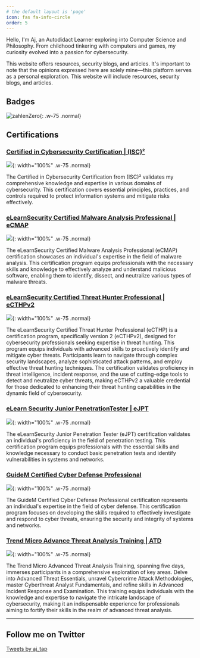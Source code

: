 ```yaml
---
# the default layout is 'page'
icon: fas fa-info-circle
order: 5
---
```


Hello, I'm Aj, an Autodidact Learner exploring into Computer Science and Philosophy. From childhood tinkering with computers and games, my curiosity evolved into a passion for cybersecurity. 

This website offers resources, security blogs, and articles. It's important to note that the opinions expressed here are solely mine—this platform serves as a personal exploration.  This website will include resources, security blogs, and articles.

## Badges 
![zahlenZero](https://www.hackthebox.eu/badge/image/576041){: .w-75 .normal}

<script src="https://tryhackme.com/badge/994867"></script>


## Certifications

### [Certified in Cybersecurity Certification | (ISC)²](https://www.isc2.org/certifications/cc)

![]({{site.baseurl}}/assets/img/isc2cc.png){: width="100%" .w-75 .normal}

The Certified in Cybersecurity Certification from (ISC)² validates my comprehensive knowledge and expertise in various domains of cybersecurity. This certification covers essential principles, practices, and controls required to protect information systems and mitigate risks effectively.

### [eLearnSecurity Certified Malware Analysis Professional | eCMAP](https://certs.ine.com/b50d5776-e5a2-4580-8507-1423baae16bd#gs.2t36ad)

![](https://api.accredible.com/v1/frontend/credential_website_embed_image/certificate/79658675){: width="100%" .w-75 .normal}

The eLearnSecurity Certified Malware Analysis Professional (eCMAP) certification showcases an individual's expertise in the field of malware analysis. This certification program equips professionals with the necessary skills and knowledge to effectively analyze and understand malicious software, enabling them to identify, dissect, and neutralize various types of malware threats.

### [eLearnSecurity Certified Threat Hunter Professional | eCTHPv2](https://certs.ine.com/eb6523a8-b7dd-4e1a-b730-e180dd8a9597#gs.2t2nb6)

![](https://api.accredible.com/v1/frontend/credential_website_embed_image/certificate/86886184){: width="100%" .w-75 .normal}

The eLearnSecurity Certified Threat Hunter Professional (eCTHP) is a certification program, specifically version 2 (eCTHPv2), designed for cybersecurity professionals seeking expertise in threat hunting. This program equips individuals with advanced skills to proactively identify and mitigate cyber threats. Participants learn to navigate through complex security landscapes, analyze sophisticated attack patterns, and employ effective threat hunting techniques. The certification validates proficiency in threat intelligence, incident response, and the use of cutting-edge tools to detect and neutralize cyber threats, making eCTHPv2 a valuable credential for those dedicated to enhancing their threat hunting capabilities in the dynamic field of cybersecurity.

### [eLearn Security Junior PenetrationTester | eJPT](https://certs.ine.com/ce8c672a-4c62-4391-9f5d-5733618966af#gs.2t37q8)

![](https://api.accredible.com/v1/frontend/credential_website_embed_image/certificate/79642507){: width="100%" .w-75 .normal}

The eLearnSecurity Junior Penetration Tester (eJPT) certification validates an individual's proficiency in the field of penetration testing. This certification program equips professionals with the essential skills and knowledge necessary to conduct basic penetration tests and identify vulnerabilities in systems and networks.

### [GuideM Certified Cyber Defense Professional](https://api.badgr.io/public/assertions/NpJCk3L5TLe0fCwcQMc-tw)

![]({{site.baseurl}}/assets/img/GCDP.png){: width="100%" .w-75 .normal}

The GuideM Certified Cyber Defense Professional certification represents an individual's expertise in the field of cyber defense. This certification program focuses on developing the skills required to effectively investigate and respond to cyber threats, ensuring the security and integrity of systems and networks.

### [Trend Micro Advance Threat Analysis Training | ATD](https://www.experteach.eu/com/training/vendors/trend-micro/trend-micro/tatd.html)

![]({{site.baseurl}}/assets/img/ATD.png){: width="100%" .w-75 .normal}

The Trend Micro Advanced Threat Analysis Training, spanning five days, immerses participants in a comprehensive exploration of key areas. Delve into Advanced Threat Essentials, unravel Cybercrime Attack Methodologies, master Cyberthreat Analyst Fundamentals, and refine skills in Advanced Incident Response and Examination. This training equips individuals with the knowledge and expertise to navigate the intricate landscape of cybersecurity, making it an indispensable experience for professionals aiming to fortify their skills in the realm of advanced threat analysis.

---
## Follow me on Twitter 

<section data-aos="fade-down">
      <div class="container bg-dark py-5">
          <div class="row">
          </div>
          <div class="py-5 p-lg-5"><section>
<a class="twitter-timeline" data-lang="en" data-theme="dark" href="https://twitter.com/aj_tap?ref_src=twsrc%5Etfw">Tweets by aj_tap</a> <script async src="https://platform.twitter.com/widgets.js" charset="utf-8"></script>
</section>